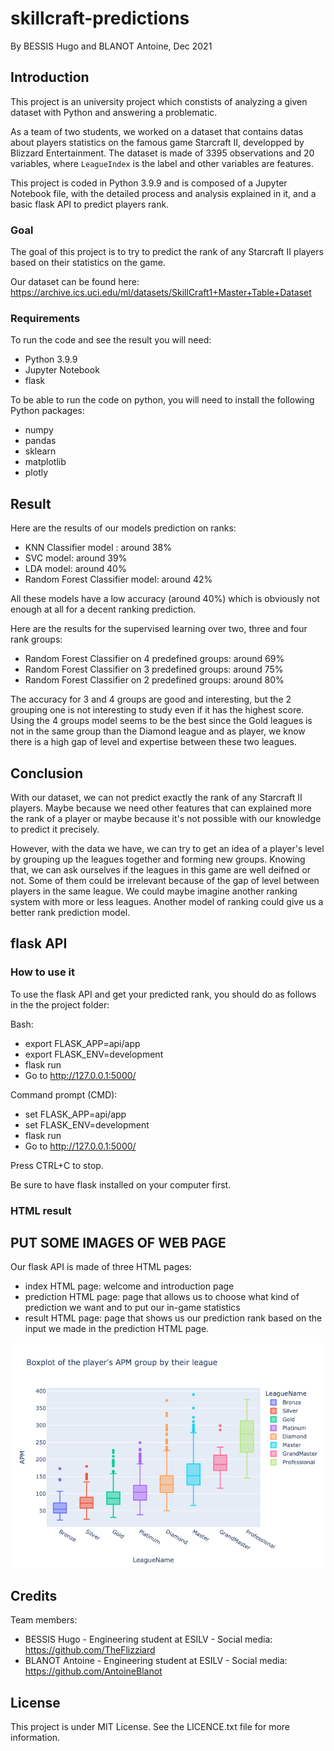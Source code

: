 # skillcraft-predictions

By BESSIS Hugo and BLANOT Antoine, Dec 2021

## Introduction

This project is an university project which constists of analyzing a given dataset with Python and answering a problematic.

As a team of two students, we worked on a dataset that contains datas about players statistics on the famous game Starcraft II, developped by Blizzard Entertainment.
The dataset is made of 3395 observations and 20 variables, where `LeagueIndex` is the label and other variables are features.

This project is coded in Python 3.9.9 and is composed of a Jupyter Notebook file, with the detailed process and analysis explained in it, and a basic flask API to predict players rank.

### Goal

The goal of this project is to try to predict the rank of any Starcraft II players based on their statistics on the game.

Our dataset can be found here: https://archive.ics.uci.edu/ml/datasets/SkillCraft1+Master+Table+Dataset

### Requirements

To run the code and see the result you will need:
- Python 3.9.9
- Jupyter Notebook
- flask

To be able to run the code on python, you will need to install the following Python packages:
- numpy
- pandas
- sklearn
- matplotlib
- plotly

## Result

Here are the results of our models prediction on ranks:

- KNN Classifier model : around 38%
- SVC model: around 39%
- LDA model: around 40%
- Random Forest Classifier model: around 42%

All these models have a low accuracy (around 40%) which is obviously not enough at all for a decent ranking prediction.

Here are the results for the supervised learning over two, three and four rank groups:

- Random Forest Classifier on 4 predefined groups: around 69%
- Random Forest Classifier on 3 predefined groups: around 75%
- Random Forest Classifier on 2 predefined groups: around 80%

The accuracy for 3 and 4 groups are good and interesting, but the 2 grouping one is not interesting to study even if it has the highest score. Using the 4 groups model seems to be the best since the Gold leagues is not in the same group than the Diamond league and as player, we know there is a high gap of level and expertise between these two leagues.

## Conclusion

With our dataset, we can not predict exactly the rank of any Starcraft II players. Maybe because we need other features that can explained more the rank of a player or maybe because it's not possible with our knowledge to predict it precisely.

However, with the data we have, we can try to get an idea of a player's level by grouping up the leagues together and forming new groups. 
Knowing that, we can ask ourselves if the leagues in this game are well deifned or not. Some of them could be irrelevant because of the gap of level between players in the same league. We could maybe imagine another ranking system with more or less leagues. Another model of ranking could give us a better rank prediction model.



## flask API

### How to use it

To use the flask API and get your predicted rank, you should do as follows in the the project folder:

Bash:

- export FLASK_APP=api/app
- export FLASK_ENV=development
- flask run
- Go to http://127.0.0.1:5000/

Command prompt (CMD):

- set FLASK_APP=api/app
- set FLASK_ENV=development
- flask run
- Go to http://127.0.0.1:5000/


Press CTRL+C to stop.

Be sure to have flask installed on your computer first.

### HTML result

## PUT SOME IMAGES OF WEB PAGE
Our flask API is made of three HTML pages:

- index HTML page: welcome and introduction page 
- prediction HTML page: page that allows us to choose what kind of prediction we want and to put our in-game statistics
- result HTML page: page that shows us our prediction rank based on the input we made in the prediction HTML page.

![alt text](./images/by_apm.png?raw=true)



## Credits

Team members:
- BESSIS Hugo - Engineering student at ESILV - Social media: https://github.com/TheFlizziard
- BLANOT Antoine - Engineering student at ESILV - Social media: https://github.com/AntoineBlanot 


## License

This project is under MIT License. See the LICENCE.txt file for more information.




